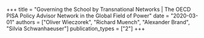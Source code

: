 +++
title = "Governing the School by Transnational Networks | The OECD PISA Policy Advisor Network in the Global Field of Power"
date = "2020-03-01"
authors = ["Oliver Wieczorek", "Richard Muench", "Alexander Brand", "Silvia Schwanhaeuser"]
publication_types = ["2"]
+++
